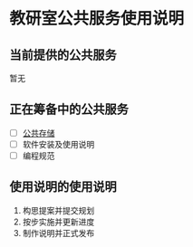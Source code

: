 # 教研室公共服务使用说明

## 当前提供的公共服务

暂无

## 正在筹备中的公共服务

* [ ] [公共存储](proposals/2020-03-02-Shared-Storage.md)
* [ ] 软件安装及使用说明
* [ ] 编程规范

## 使用说明的使用说明

1. 构思提案并提交规划
2. 按步实施并更新进度
3. 制作说明并正式发布
